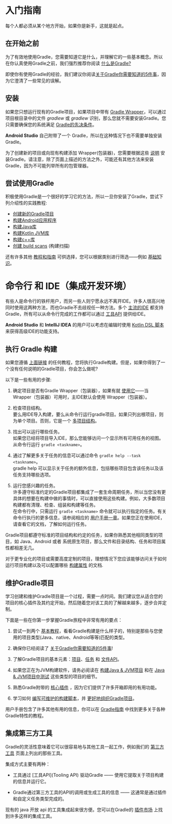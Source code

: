 # 入门指南

每个人都必须从某个地方开始，如果你是新手，这就是起点。

## 在开始之前

为了有效地使用Gradle，您需要知道它是什么，并理解它的一些基本概念。所以在你认真使用Gradle之前，我们强烈推荐你阅读 [什么是Gradle?](./what-is-gradle.md)

即使你有使用Gradle的经验，我们建议你阅读[关于Gradle你需要知道的5件事](./what-is-gradle.md#关于Gradle你需要知道的5件事)，因为它澄清了一些常见的误解。

## 安装

如果您只想运行现有的Gradle项目，如果项目中带有 [Gradle Wrapper](https://docs.gradle.org/current/userguide/gradle_wrapper.html#gradle_wrapper)，可以通过项目根目录中的文件 *gradlew*  或 *gradlew* 识别，那么您就不需要安装Gradle。您只需要确保您的系统满足 [Gradle的先决条件](https://docs.gradle.org/current/userguide/installation.html#sec:prerequisites)。

**Android Studio** 自己附带了一个 Gradle，所以在这种情况下也不需要单独安装Gradle。

为了创建新的项目或向现有构建添加 Wrapper(包装器)，您需要根据这些 [说明](./installation.md) 安装Gradle。请注意，除了页面上描述的方法之外，可能还有其他方法来安装Gradle，因为不可能列举所有的包管理器。


## 尝试使用Gradle

积极使用Gradle是一个很好的学习它的方法，所以一旦你安装了Gradle，尝试下列介绍性的实践教程:

- [创建新的Gradle项目](./creating-new-gradle-builds.md/)
- [构建Android应用程序](https://guides.gradle.org/building-android-apps/)
- [构建Java库](https://guides.gradle.org/building-java-libraries/)
- [构建Kotlin JVM库](https://guides.gradle.org/building-kotlin-jvm-libraries/)
- [构建c++库](https://guides.gradle.org/building-cpp-libraries/)
- [创建 build scans](https://guides.gradle.org/creating-build-scans/) (构建扫描)

还有许多其他 [教程和指南](./tutorials-guides.md) 可供选择，您可以根据类别进行筛选——例如 [基础知识](https://guides.gradle.org/?q=Fundamentals)。

# 命令行 和 IDE（集成开发环境）

有些人是命令行的铁杆用户，而另一些人则宁愿永远不离开IDE。许多人很高兴地同时使用这两种方法，而也Gradle不去歧视任一种方法。多个 [主流的IDE](https://docs.gradle.org/current/userguide/third_party_integration.html#ides) 都支持 Gradle，所有可以从命令行完成的工作都可以通过 [工具API](https://docs.gradle.org/current/userguide/embedding.html#embedding) 提供给IDE。

**Android Studio** 和 **IntelliJ IDEA** 的用户可以考虑在编辑时使用  [Kotlin DSL 脚本](https://docs.gradle.org/current/userguide/kotlin_dsl.html#kotlin_dsl) 来获得高级IDE的功能支持。

## 执行 Gradle 构建
如果您遵循 [上面链接](#尝试使用Gradle) 的任何教程，您将执行Gradle构建。但是，如果你得到了一个没有任何说明的Gradle项目，你会怎么做呢?

以下是一些有用的步骤:

1.  确定项目是否有Gradle Wrapper（包装器），如果有就 [使用它](https://docs.gradle.org/current/userguide/gradle_wrapper.html#sec:using_wrapper)——当 Wrapper（包装器）可用时，主IDE默认会使用 Wrapper（包装器）。

2. 检查项目结构。  
要么用IDE导入构建，要么从命令行运行gradle项目。如果只列出根项目，则为单个项目。否则，它是一个 [多项目结构](https://docs.gradle.org/current/userguide/intro_multi_project_builds.html#intro_multi_project_builds)。

3. 找出可以运行哪些任务。  
如果您已经将项目导入IDE，那么您能够访问一个显示所有可用任务的视图。从命令行运行 `gradle <taskname>`。

4. 通过了解更多关于任务的信息可以通过命令 `gradle help --task <taskname>`。  
gradle help 可以显示关于任务的额外信息，包括哪些项目包含该任务以及该任务支持哪些选项。

5. 运行您感兴趣的任务。  
许多遵守标准约定的Gradle项目都集成了一套生命周期任务，所以当您没有更具体的想要在构建中做的事情时，可以直接使用这些构建。例如，大多数项目构建都有清理、检查、组装和构建等任务。  
在命令行中，只需运行 `gradle <taskname>` 命令就可以执行指定的任务。有关命令行执行的更多信息，请参阅相应的 [用户手册一章](https://docs.gradle.org/current/userguide/command_line_interface.html#command_line_interface)。如果您正在使用IDE，请查看它的文档，了解如何运行任务。

Gradle项目都遵守标准的项目结构和约定的任务，如果你熟悉其他相同类型的项目，如 Java、Android 或者 系统原生项目，那么文件和目录结构、任务和项目属性都相差无几。

对于更专业化的项目或需要高度定制的项目，理想情况下您应该能够访问关于如何运行项目构建以及可以配置哪些 [构建属性](https://docs.gradle.org/current/userguide/build_environment.html#build_environment) 的文档.

## 维护Gradle项目

学习创建和维护Gradle项目是一个过程，需要一点时间。我们建议您从适合您的项目的核心插件及其约定开始，然后随着您对该工具的了解越来越多，逐步合并定制。

下面是一些在你第一步掌握Gradle旅程中非常有用的要点：

1. 尝试一到两个 [基本教程](#尝试使用Gradle)，看看Gradle构建是什么样子的，特别是那些与您使用的项目类型(Java、native、Android等等)匹配的类型。

2. 确保你已经阅读了 [关于Gradle你需要知道的5件事](./what-is-gradle.md#关于Gradle你需要知道的5件事)!

3. 了解Gradle项目的基本元素：[项目](./tutorial-using-tasks.md#sec:projects_and_tasks)、[任务](https://docs.gradle.org/current/userguide/more_about_tasks.html#more_about_tasks) 和 [文件API](https://docs.gradle.org/current/userguide/working_with_files.html#working_with_files)。

4. 如果您正在为JVM构建软件，请务必阅读在 [构建Java & JVM项目](https://docs.gradle.org/current/userguide/building_java_projects.html#building_java_projects) 和在 [Java & JVM项目中测试](https://docs.gradle.org/current/userguide/java_testing.html#java_testing) 这些类型的项目的细节。

5. 熟悉Gradle附带的 [核心插件](https://docs.gradle.org/current/userguide/plugin_reference.html#plugin_reference) ，因为它们提供了许多开箱即用的有用功能。

6. 学习如何 [编写可维护的构建脚本](https://docs.gradle.org/current/userguide/authoring_maintainable_build_scripts.html#authoring_maintainable_build_scripts)，并 [更好地组织Gradle项目](https://docs.gradle.org/current/userguide/organizing_gradle_projects.html#organizing_gradle_projects)。

用户手册包含了许多其他有用的信息，你可以在 [Gradle指南](./tutorials-guides.md) 中找到更多关于各种Gradle特性的教程。

## 集成第三方工具

Gradle的灵活性意味着它可以很容易地与其他工具一起工作，例如我们的 [第三方工具](https://docs.gradle.org/current/userguide/third_party_integration.html#third_party_integration) 页面上列出的那些工具。

集成方式主要有两种：

- 工具通过 [工具API](Tooling API) 驱动Gradle —— 使用它提取关于项目构建的信息并运行它。

- Gradle通过第三方工具的API的调用或生成工具的信息 —— 这通常是通过插件和自定义任务类型完成的。

现有的 java 开放 api 的工具集成起来很方便。您可以在Gradle的 [插件市场](https://plugins.gradle.org/) 上找到许多这样的集成工具。